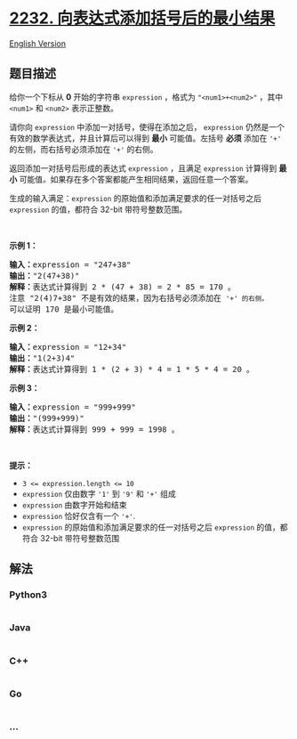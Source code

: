 # [2232. 向表达式添加括号后的最小结果](https://leetcode.cn/problems/minimize-result-by-adding-parentheses-to-expression)

[English Version](/solution/2200-2299/2232.Minimize%20Result%20by%20Adding%20Parentheses%20to%20Expression/README_EN.md)

## 题目描述

<!-- 这里写题目描述 -->

<p>给你一个下标从 <strong>0</strong> 开始的字符串 <code>expression</code> ，格式为 <code>"&lt;num1&gt;+&lt;num2&gt;"</code> ，其中 <code>&lt;num1&gt;</code> 和 <code>&lt;num2&gt;</code> 表示正整数。</p>

<p>请你向 <code>expression</code> 中添加一对括号，使得在添加之后， <code>expression</code> 仍然是一个有效的数学表达式，并且计算后可以得到 <strong>最小</strong> 可能值。左括号 <strong>必须</strong> 添加在 <code>'+'</code> 的左侧，而右括号必须添加在 <code>'+'</code> 的右侧。</p>

<p>返回添加一对括号后形成的表达式&nbsp;<code>expression</code> ，且满足<em> </em><code>expression</code><em> </em>计算得到 <strong>最小</strong> 可能值<em>。</em>如果存在多个答案都能产生相同结果，返回任意一个答案。</p>

<p>生成的输入满足：<code>expression</code> 的原始值和添加满足要求的任一对括号之后 <code>expression</code> 的值，都符合 32-bit 带符号整数范围。</p>

<p>&nbsp;</p>

<p><strong>示例 1：</strong></p>

<pre><strong>输入：</strong>expression = "247+38"
<strong>输出：</strong>"2(47+38)"
<strong>解释：</strong>表达式计算得到 2 * (47 + 38) = 2 * 85 = 170 。
注意 "2(4)7+38" 不是有效的结果，因为右括号必须添加在 <code>'+' 的右侧。</code>
可以证明 170 是最小可能值。
</pre>

<p><strong>示例 2：</strong></p>

<pre><strong>输入：</strong>expression = "12+34"
<strong>输出：</strong>"1(2+3)4"
<strong>解释：</strong>表达式计算得到 1 * (2 + 3) * 4 = 1 * 5 * 4 = 20 。
</pre>

<p><strong>示例 3：</strong></p>

<pre><strong>输入：</strong>expression = "999+999"
<strong>输出：</strong>"(999+999)"
<strong>解释：</strong>表达式计算得到 999 + 999 = 1998 。
</pre>

<p>&nbsp;</p>

<p><strong>提示：</strong></p>

<ul>
	<li><code>3 &lt;= expression.length &lt;= 10</code></li>
	<li><code>expression</code> 仅由数字 <code>'1'</code> 到 <code>'9'</code> 和 <code>'+'</code> 组成</li>
	<li><code>expression</code> 由数字开始和结束</li>
	<li><code>expression</code> 恰好仅含有一个 <code>'+'</code>.</li>
	<li><code>expression</code> 的原始值和添加满足要求的任一对括号之后 <code>expression</code> 的值，都符合 32-bit 带符号整数范围</li>
</ul>


## 解法

<!-- 这里可写通用的实现逻辑 -->

<!-- tabs:start -->

### **Python3**

<!-- 这里可写当前语言的特殊实现逻辑 -->

```python

```

### **Java**

<!-- 这里可写当前语言的特殊实现逻辑 -->

```java

```

### **C++**

```cpp

```

### **Go**

```go

```

### **...**

```

```

<!-- tabs:end -->